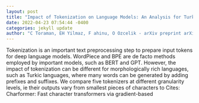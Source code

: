 ```yaml
--- 
layout: post 
title: "Impact of Tokenization on Language Models: An Analysis for Turkish" 
date: 2022-04-23 07:54:44 -0400 
categories: jekyll update 
author: "C Toraman, EH Yilmaz, F ahinu, O Ozcelik - arXiv preprint arXiv:2204.08832, 2022" 
--- 
```

Tokenization is an important text preprocessing step to prepare input tokens for deep language models. WordPiece and BPE are de facto methods employed by important models, such as BERT and GPT. However, the impact of tokenization can be different for morphologically rich languages, such as Turkic languages, where many words can be generated by adding prefixes and suffixes. We compare five tokenizers at different granularity levels, ie their outputs vary from smallest pieces of characters to Cites: Charformer: Fast character transformers via gradient-based